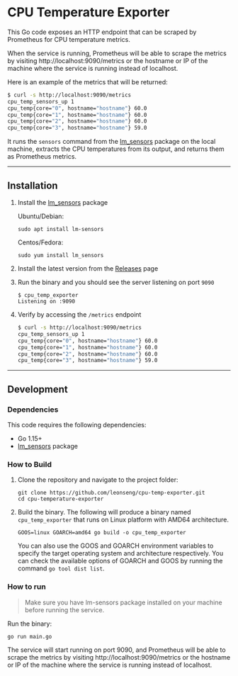 # CPU Temperature Exporter

This Go code exposes an HTTP endpoint that can be scraped by Prometheus for CPU temperature metrics.

When the service is running, Prometheus will be able to scrape the metrics by visiting http://localhost:9090/metrics or the hostname or IP of the machine where the service is running instead of localhost.

Here is an example of the metrics that will be returned:
```sh
$ curl -s http://localhost:9090/metrics
cpu_temp_sensors_up 1
cpu_temp{core="0", hostname="hostname"} 60.0
cpu_temp{core="1", hostname="hostname"} 60.0
cpu_temp{core="2", hostname="hostname"} 60.0
cpu_temp{core="3", hostname="hostname"} 59.0
```

It runs the `sensors` command from the [lm_sensors](https://wiki.archlinux.org/title/lm_sensors) package on the local machine, extracts the CPU temperatures from its output, and returns them as Prometheus metrics.

---

## Installation

1. Install the [lm_sensors](https://wiki.archlinux.org/title/lm_sensors) package

    Ubuntu/Debian:
    ```
    sudo apt install lm-sensors
    ```
    Centos/Fedora:
    ```
    sudo yum install lm_sensors
    ```
1. Install the latest version from the [Releases](https://github.com/leonseng/cpu-temp-exporter/releases) page
1. Run the binary and you should see the server listening on port `9090`
    ```
    $ cpu_temp_exporter
    Listening on :9090
    ```
1. Verify by accessing the `/metrics` endpoint
    ```sh
    $ curl -s http://localhost:9090/metrics
    cpu_temp_sensors_up 1
    cpu_temp{core="0", hostname="hostname"} 60.0
    cpu_temp{core="1", hostname="hostname"} 60.0
    cpu_temp{core="2", hostname="hostname"} 60.0
    cpu_temp{core="3", hostname="hostname"} 59.0
    ```

---

## Development

### Dependencies

This code requires the following dependencies:

- Go 1.15+
- [lm_sensors](https://wiki.archlinux.org/title/lm_sensors) package

### How to Build

1. Clone the repository and navigate to the project folder:
    ```
    git clone https://github.com/leonseng/cpu-temp-exporter.git
    cd cpu-temperature-exporter
    ```
1. Build the binary. The following will produce a binary named `cpu_temp_exporter` that runs on Linux platform with AMD64 architecture.
    ```
    GOOS=linux GOARCH=amd64 go build -o cpu_temp_exporter
    ```

    You can also use the GOOS and GOARCH environment variables to specify the target operating system and architecture respectively. You can check the available options of GOARCH and GOOS by running the command `go tool dist list`.

### How to run

> Make sure you have lm-sensors package installed on your machine before running the service.

Run the binary:
```
go run main.go
```

The service will start running on port 9090, and Prometheus will be able to scrape the metrics by visiting http://localhost:9090/metrics or the hostname or IP of the machine where the service is running instead of localhost.
